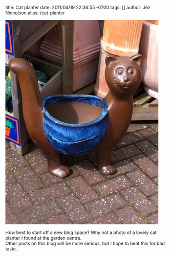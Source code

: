 title: Cat planter
date: 2011/04/19 22:36:55 -0700
tags: []
author: Jez Nicholson
alias: /cat-planter

<div class='p_embed p_image_embed'>
<a href="/media/getfile/files.posterous.com/jnicho02/0rAXGwRSNIG30XNwZQ99XZDljYIrDjvRHgwUa52wbpvb6zLsqLBYQ65f6d8W/photo.jpg"><img alt="Photo" height="640" src="/media/getfile/files.posterous.com/jnicho02/snehdASsQLtragxFFUb9fcoGoAwILxGghVDo2YBkN6vqlUvmjgmiEqCIksuQ/photo.jpg.scaled.500.jpg" width="478" /></a>
</div>
<p>How best to start off a new blog space? Why not a photo of a lovely cat planter I found at the garden centre. <br />Other posts on this blog will be more serious, but I hope to beat this for bad taste.</p>
